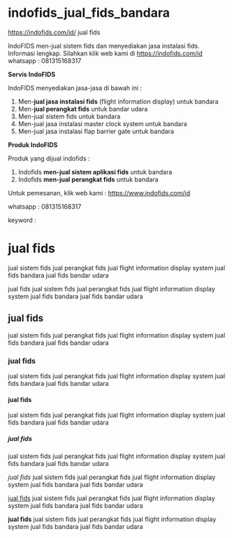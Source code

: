 # indofids_jual_fids_bandara
https://indofids.com/id/ jual fids

IndoFIDS men-jual sistem fids dan menyediakan jasa instalasi fids. 
Informasi lengkap. Silahkan klik web kami di <a href="https://indofids.com/id" title="jual fids">https://indofids.com/id</a>
whatsapp : 081315168317

<b>Servis IndoFIDS</b>

IndoFIDS menyediakan jasa-jasa di bawah ini :

1. Men-<b>jual jasa instalasi fids</b> (flight information display) untuk bandara
2. Men-<b>jual perangkat fids</b> untuk bandar udara
3. Men-jual sistem fids untuk bandara
4. Men-jual jasa instalasi master clock system untuk bandara
5. Men-jual jasa instalasi flap barrier gate untuk bandara

<b>Produk IndoFIDS</b>

Produk yang dijual indofids : 
1. Indofids <b>men-jual sistem aplikasi fids</b> untuk bandara
2. Indofids <b>men-jual perangkat fids</b> untuk bandara

Untuk pemesanan, klik web kami :  <a href="https://www.indofids.com/id" title="jual fids">https://www.indofids.com/id</a>

whatsapp : 081315168317

























keyword : 

<h1>jual fids</h1>
jual sistem fids
jual perangkat fids
jual flight information display system
jual fids bandara
jual fids bandar udara


jual fids
jual sistem fids
jual perangkat fids
jual flight information display system
jual fids bandara
jual fids bandar udara

<h2>jual fids</h2>
jual sistem fids
jual perangkat fids
jual flight information display system
jual fids bandara
jual fids bandar udara

<h3>jual fids</h3>
jual sistem fids
jual perangkat fids
jual flight information display system
jual fids bandara
jual fids bandar udara

<h4>jual fids</h4>
jual sistem fids
jual perangkat fids
jual flight information display system
jual fids bandara
jual fids bandar udara

<h5>jual fids</h5>
jual sistem fids
jual perangkat fids
jual flight information display system
jual fids bandara
jual fids bandar udara

<i>jual fids</i>
jual sistem fids
jual perangkat fids
jual flight information display system
jual fids bandara
jual fids bandar udara

<u>jual fids</u>
jual sistem fids
jual perangkat fids
jual flight information display system
jual fids bandara
jual fids bandar udara

<b>jual fids</b>
jual sistem fids
jual perangkat fids
jual flight information display system
jual fids bandara
jual fids bandar udara


